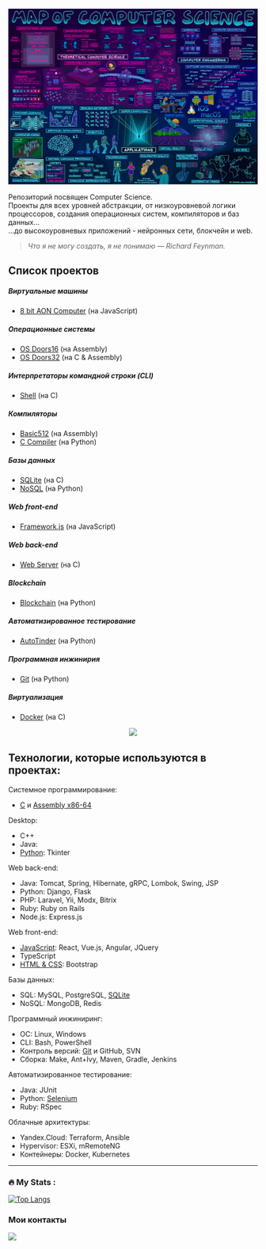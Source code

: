 ![MapOfComputerScience.jpg](MapOfComputerScience.jpg)

Репозиторий посвящен Computer Science.  
Проекты для всех уровней абстракции, от низкоуровневой логики процессоров, создания операционных систем, компиляторов и баз данных...  
...до высокоуровневых приложений - нейронных сети, блокчейн и web.

> *Что я не могу создать, я не понимаю — Richard Feynman.*

## Список проектов

##### Виртуальные машины
* [8 bit AON Computer](https://github.com/GorComComputing/8-bit-AON-Computer) (на JavaScript)
##### Операционные системы
* [OS Doors16](https://github.com/GorComComputing/OS_Doors16) (на Assembly)
* [OS Doors32](https://github.com/GorComComputing/OS_Doors32) (на C & Assembly)
##### Интерпретаторы командной строки (CLI)
* [Shell](https://github.com/GorComComputing/Shell) (на C)
##### Компиляторы
* [Basic512](https://github.com/GorComComputing/Basic512) (на Assembly)
* [C Compiler](https://github.com/GorComComputing/C_Compiler) (на Python)
##### Базы данных
* [SQLite](https://github.com/GorComComputing/SQLite) (на C)
* [NoSQL](https://github.com/GorComComputing/NoSQL) (на Python)
##### Web front-end
* [Framework.js](https://github.com/GorComComputing/Framework.js) (на JavaScript)
##### Web back-end
* [Web Server](https://github.com/GorComComputing/Web_Server) (на C)
##### Blockchain
* [Blockchain](https://github.com/GorComComputing/Blockchain) (на Python)
##### Автоматизированное тестирование
* [AutoTinder](https://github.com/GorComComputing/AutoTinder) (на Python)
##### Программная инжинирия
* [Git](https://github.com/GorComComputing/Git) (на Python)
##### Виртуализация
* [Docker](https://github.com/GorComComputing/Docker) (на C)

<div id="header" align="center">
  <img src="https://media.giphy.com/media/3ohc157IyQlpWtqbug/giphy.gif" width="100"/>
</div>


## Технологии, которые используются в проектах:
Системное программирование:
- [C](https://github.com/GorComComputing?tab=repositories&q=&type=&language=c&sort=) и [Assembly x86-64](https://github.com/GorComComputing?tab=repositories&q=&type=&language=assembly&sort=)

Desktop:
- C++
- Java: 
- [Python](https://github.com/GorComComputing?tab=repositories&q=&type=&language=python&sort=): Tkinter

Web back-end:
- Java: Tomcat, Spring, Hibernate, gRPC, Lombok, Swing, JSP
- Python: Django, Flask
- PHP: Laravel, Yii, Modx, Bitrix
- Ruby: Ruby on Rails
- Node.js: Express.js

Web front-end:
- [JavaScript](https://github.com/GorComComputing?tab=repositories&q=&type=&language=javascript&sort=): React, Vue.js, Angular, JQuery
- TypeScript
- [HTML & CSS](https://github.com/GorComComputing?tab=repositories&q=&type=&language=html&sort=): Bootstrap

Базы данных:
- SQL: MySQL, PostgreSQL, [SQLite](https://github.com/GorComComputing/SQLite)
- NoSQL: MongoDB, Redis 

Программный инжиниринг:
- ОС: Linux, Windows
- CLI: Bash, PowerShell
- Контроль версий: [Git](https://github.com/GorComComputing/Git) и GitHub, SVN
- Сборка: Make, Ant+Ivy, Maven, Gradle, Jenkins

Автоматизированное тестирование:
- Java: JUnit
- Python: [Selenium](https://github.com/GorComComputing/AutoTinder)
- Ruby: RSpec

Облачные архитектуры:
- Yandex.Cloud: Terraform, Ansible
- Hypervisor: ESXi, mRemoteNG
- Контейнеры: Docker, Kubernetes







---

### :fire: My Stats :
[![Top Langs](https://github-readme-stats.vercel.app/api/top-langs/?username=GorComComputing&layout=compact&theme=vision-friendly-dark)](https://github.com/anuraghazra/github-readme-stats)

### Мои контакты<br/>
[![](https://img.shields.io/badge/Telegram-Account-informational?style=flat&logo=telegram&logoColor=white&color=31a2db)](https://t.me/extendedsuperbass)<br/>

